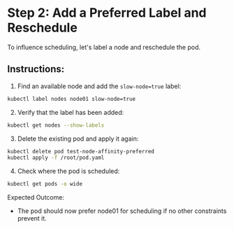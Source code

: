 # Step 2: Add a Preferred Label and Reschedule

To influence scheduling, let's label a node and reschedule the pod.

## Instructions:

1. Find an available node and add the `slow-node=true` label:

```sh
kubectl label nodes node01 slow-node=true
```

2. Verify that the label has been added:

```sh
kubectl get nodes --show-labels
```

3. Delete the existing pod and apply it again:

```sh
kubectl delete pod test-node-affinity-preferred
kubectl apply -f /root/pod.yaml
```

4. Check where the pod is scheduled:

```sh
kubectl get pods -o wide
```

Expected Outcome:

- The pod should now prefer node01 for scheduling if no other constraints prevent it.